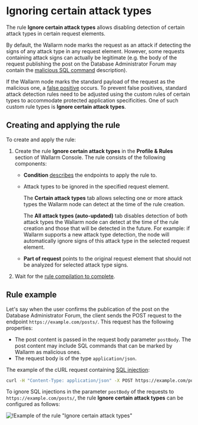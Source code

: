 # Ignoring certain attack types

The rule **Ignore certain attack types** allows disabling detection of certain attack types in certain request elements.

By default, the Wallarm node marks the request as an attack if detecting the signs of any attack type in any request element. However, some requests containing attack signs can actually be legitimate (e.g. the body of the request publishing the post on the Database Administrator Forum may contain the [malicious SQL command](../../attacks-vulns-list.md#sql-injection) description).

If the Wallarm node marks the standard payload of the request as the malicious one, a [false positive](../../about-wallarm-waf/protecting-against-attacks.md#false-positives) occurs. To prevent false positives, standard attack detection rules need to be adjusted using the custom rules of certain types to accommodate protected application specificities. One of such custom rule types is **Ignore certain attack types**.

## Creating and applying the rule

To create and apply the rule:

1. Create the rule **Ignore certain attack types** in the **Profile & Rules** section of Wallarm Console. The rule consists of the following components:

      * **Condition** [describes](add-rule.md#branch-description) the endpoints to apply the rule to.
      * Attack types to be ignored in the specified request element.

        The **Certain attack types** tab allows selecting one or more attack types the Wallarm node can detect at the time of the rule creation.

        The **All attack types (auto-updated)** tab disables detection of both attack types the Wallarm node can detect at the time of the rule creation and those that will be detected in the future. For example: if Wallarm supports a new attack type detection, the node will automatically ignore signs of this attack type in the selected request element.
      
      * **Part of request** points to the original request element that should not be analyzed for selected attack type signs.

2. Wait for the [rule compilation to complete](compiling.md).

## Rule example

Let's say when the user confirms the publication of the post on the Database Administrator Forum, the client sends the POST request to the endpoint `https://example.com/posts/`. This request has the following properties:

* The post content is passed in the request body parameter `postBody`. The post content may include SQL commands that can be marked by Wallarm as malicious ones.
* The request body is of the type `application/json`.

The example of the cURL request containing [SQL injection](../../attacks-vulns-list.md#sql-injection):

```bash
curl -H "Content-Type: application/json" -X POST https://example.com/posts -d '{"emailAddress":"johnsmith@example.com", "postHeader":"SQL injections", "postBody":"My post describes the following SQL injection: ?id=or+1=1--a-<script>prompt(1)</script>"}'
```

To ignore SQL injections in the parameter `postBody` of the requests to `https://example.com/posts/`, the rule **Ignore certain attack types** can be configured as follows:

![!Example of the rule "Ignore certain attack types"](../../images/user-guides/rules/ignore-attack-types-rule-example.png)
